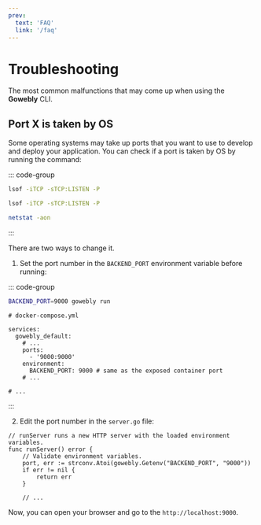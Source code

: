 ```yaml
---
prev:
  text: 'FAQ'
  link: '/faq'
---
```


# Troubleshooting

The most common malfunctions that may come up when using the **Gowebly** CLI.

<!--@include: ./parts/block_cant-find-answer.md-->

## Port X is taken by OS

Some operating systems may take up ports that you want to use to develop and deploy your application. You can check if a port is taken by OS by running the command:

::: code-group
``` bash [GNU/Linux]
lsof -iTCP -sTCP:LISTEN -P
```

``` bash [macOS]
lsof -iTCP -sTCP:LISTEN -P
```

``` bash [Windows]
netstat -aon
```
:::

There are two ways to change it.

1. Set the port number in the `BACKEND_PORT` environment variable before running:

::: code-group
``` bash [CLI]
BACKEND_PORT=9000 gowebly run
```

``` yaml{7,9} [Docker]
# docker-compose.yml

services:
  gowebly_default:
    # ...
    ports:
      - '9000:9000'
    environment:
      BACKEND_PORT: 9000 # same as the exposed container port
    # ...

# ...
```
:::

2. Edit the port number in the `server.go` file:

``` go{4}
// runServer runs a new HTTP server with the loaded environment variables.
func runServer() error {
	// Validate environment variables.
	port, err := strconv.Atoi(gowebly.Getenv("BACKEND_PORT", "9000"))
	if err != nil {
		return err
	}

	// ...
```

Now, you can open your browser and go to the `http://localhost:9000`.

<!--@include: ./parts/links.md-->